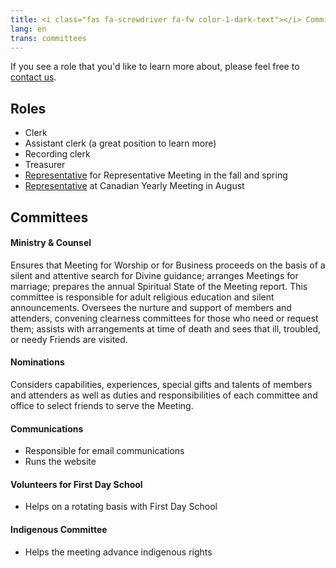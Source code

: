 ```yaml
---
title: <i class="fas fa-screwdriver fa-fw color-1-dark-text"></i> Committees & Roles <i class="fas fa-theater-masks fa-fw color-1-text"></i>
lang: en
trans: committees
---
```

If you see a role that you'd like to learn more about, please feel free to [contact us](/contact).

## Roles
* Clerk
* Assistant clerk (a great position to learn more)
* Recording clerk
* Treasurer
* [Representative](/new_attender/repping_meeting) for Representative Meeting in the fall and spring
* [Representative](/new_attender/repping_meeting) at Canadian Yearly Meeting in August

## Committees

#### Ministry & Counsel
Ensures that Meeting for Worship or for Business proceeds on the basis of a silent and attentive search for Divine guidance; arranges Meetings for marriage; prepares the annual Spiritual State of the Meeting report. This committee is responsible for adult religious education and silent announcements. Oversees the nurture and support of members and attenders, convening clearness committees for those who need or request them; assists with arrangements at time of death and sees that ill, troubled, or needy Friends are visited. 

#### Nominations
Considers capabilities, experiences, special gifts and talents of members and attenders as well as duties and responsibilities of each committee and office to select friends to serve the Meeting.


#### Communications
* Responsible for email communications
* Runs the website

#### Volunteers for First Day School
* Helps on a rotating basis with First Day School

#### Indigenous Committee
* Helps the meeting advance indigenous rights
